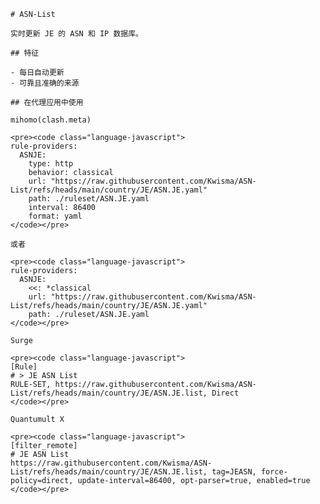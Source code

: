 
    # ASN-List
    
    实时更新 JE 的 ASN 和 IP 数据库。
    
    ## 特征
    
    - 每日自动更新
    - 可靠且准确的来源
    
    ## 在代理应用中使用
    
    mihomo(clash.meta)
   
    <pre><code class="language-javascript">
    rule-providers:
      ASNJE:
        type: http
        behavior: classical
        url: "https://raw.githubusercontent.com/Kwisma/ASN-List/refs/heads/main/country/JE/ASN.JE.yaml"
        path: ./ruleset/ASN.JE.yaml
        interval: 86400
        format: yaml
    </code></pre>

    或者

    <pre><code class="language-javascript">
    rule-providers:
      ASNJE:
        <<: *classical
        url: "https://raw.githubusercontent.com/Kwisma/ASN-List/refs/heads/main/country/JE/ASN.JE.yaml"
        path: ./ruleset/ASN.JE.yaml
    </code></pre>
    
    Surge
    
    <pre><code class="language-javascript">
    [Rule]
    # > JE ASN List
    RULE-SET, https://raw.githubusercontent.com/Kwisma/ASN-List/refs/heads/main/country/JE/ASN.JE.list, Direct
    </code></pre>
    
    Quantumult X
    
    <pre><code class="language-javascript">
    [filter_remote]
    # JE ASN List
    https://raw.githubusercontent.com/Kwisma/ASN-List/refs/heads/main/country/JE/ASN.JE.list, tag=JEASN, force-policy=direct, update-interval=86400, opt-parser=true, enabled=true
    </code></pre>
    